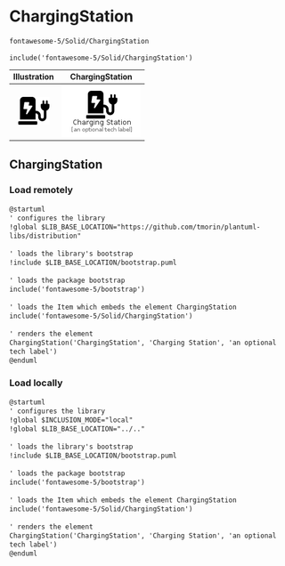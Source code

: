 # ChargingStation


```text
fontawesome-5/Solid/ChargingStation
```

```text
include('fontawesome-5/Solid/ChargingStation')
```



| Illustration | ChargingStation |
| :---: | :---: |
| ![illustration for Illustration](../../fontawesome-5/Solid/ChargingStation.png) | ![illustration for ChargingStation](../../fontawesome-5/Solid/ChargingStation.Local.png) |




## ChargingStation

### Load remotely
```plantuml
@startuml
' configures the library
!global $LIB_BASE_LOCATION="https://github.com/tmorin/plantuml-libs/distribution"

' loads the library's bootstrap
!include $LIB_BASE_LOCATION/bootstrap.puml

' loads the package bootstrap
include('fontawesome-5/bootstrap')

' loads the Item which embeds the element ChargingStation
include('fontawesome-5/Solid/ChargingStation')

' renders the element
ChargingStation('ChargingStation', 'Charging Station', 'an optional tech label')
@enduml
```

### Load locally
```plantuml
@startuml
' configures the library
!global $INCLUSION_MODE="local"
!global $LIB_BASE_LOCATION="../.."

' loads the library's bootstrap
!include $LIB_BASE_LOCATION/bootstrap.puml

' loads the package bootstrap
include('fontawesome-5/bootstrap')

' loads the Item which embeds the element ChargingStation
include('fontawesome-5/Solid/ChargingStation')

' renders the element
ChargingStation('ChargingStation', 'Charging Station', 'an optional tech label')
@enduml
```

